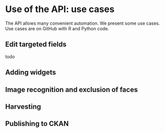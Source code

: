 # Use of the API: use cases

The API allows many convenient automation. We present some use cases.
Use cases are on GitHub with R and Python code.

## Edit targeted fields

todo

## Adding widgets

## Image recognition and exclusion of faces

## Harvesting

## Publishing to CKAN
